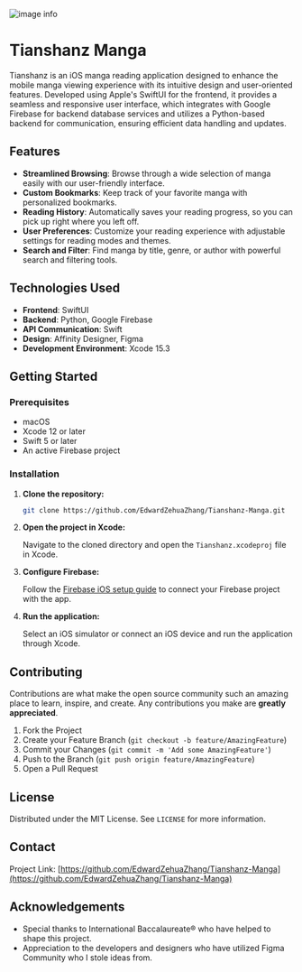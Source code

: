 ![image info](./cover.png)

# Tianshanz Manga

Tianshanz is an iOS manga reading application designed to enhance the mobile manga viewing experience with its intuitive design and user-oriented features. Developed using Apple's SwiftUI for the frontend, it provides a seamless and responsive user interface, which integrates with Google Firebase for backend database services and utilizes a Python-based backend for communication, ensuring efficient data handling and updates.

## Features

- **Streamlined Browsing**: Browse through a wide selection of manga easily with our user-friendly interface.
- **Custom Bookmarks**: Keep track of your favorite manga with personalized bookmarks.
- **Reading History**: Automatically saves your reading progress, so you can pick up right where you left off.
- **User Preferences**: Customize your reading experience with adjustable settings for reading modes and themes.
- **Search and Filter**: Find manga by title, genre, or author with powerful search and filtering tools.

## Technologies Used

- **Frontend**: SwiftUI
- **Backend**: Python, Google Firebase
- **API Communication**: Swift
- **Design**: Affinity Designer, Figma
- **Development Environment**: Xcode 15.3

## Getting Started

### Prerequisites

- macOS
- Xcode 12 or later
- Swift 5 or later
- An active Firebase project

### Installation

1. **Clone the repository:**

   ```bash
   git clone https://github.com/EdwardZehuaZhang/Tianshanz-Manga.git
   ```

2. **Open the project in Xcode:**

   Navigate to the cloned directory and open the `Tianshanz.xcodeproj` file in Xcode.

3. **Configure Firebase:**

   Follow the [Firebase iOS setup guide](https://firebase.google.com/docs/ios/setup) to connect your Firebase project with the app.

4. **Run the application:**

   Select an iOS simulator or connect an iOS device and run the application through Xcode.

## Contributing

Contributions are what make the open source community such an amazing place to learn, inspire, and create. Any contributions you make are **greatly appreciated**.

1. Fork the Project
2. Create your Feature Branch (`git checkout -b feature/AmazingFeature`)
3. Commit your Changes (`git commit -m 'Add some AmazingFeature'`)
4. Push to the Branch (`git push origin feature/AmazingFeature`)
5. Open a Pull Request

## License

Distributed under the MIT License. See `LICENSE` for more information.

## Contact

Project Link: [https://github.com/EdwardZehuaZhang/Tianshanz-Manga](https://github.com/EdwardZehuaZhang/Tianshanz-Manga)

## Acknowledgements

- Special thanks to International Baccalaureate® who have helped to shape this project.
- Appreciation to the developers and designers who have utilized Figma Community who I stole ideas from.

